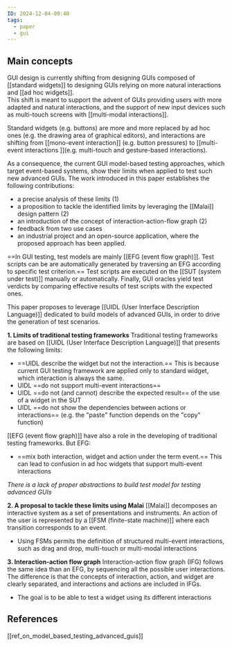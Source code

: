 ```yaml
---
ID: 2024-12-04-09:40
tags:
  - paper
  - gui
---
```

## Main concepts

GUI design is currently shifting from designing GUIs composed of [[standard widgets]] to designing GUIs relying on more natural interactions and [[ad hoc widgets]].  
This shift is meant to support the advent of GUIs providing users with more adapted and natural interactions, and the support of new input devices such as multi-touch screens with [[multi-modal interactions]].

Standard widgets (e.g. buttons) are more and more replaced by ad hoc ones (e.g. the drawing area of graphical editors), and interactions are shifting from [[mono-event interaction]] (e.g. button pressures) to [[multi-event interactions ]](e.g. multi-touch and gesture-based
interactions). 

As a consequence, the current GUI model-based testing approaches, which target event-based systems, show their limits when applied to test such new advanced GUIs. The work introduced in this paper establishes the following contributions:
- a precise analysis of these limits (1)
- a proposition to tackle the identified limits by leveraging the [[Malai]] design pattern (2)
- an introduction of the concept of interaction-action-flow graph (2)
- feedback from two use cases
- an industrial project and an open-source application, where the proposed approach has been applied.

==In GUI testing, test models are mainly [[EFG (event flow graph)]]. Test scripts can be are automatically generated by traversing an EFG according to specific test criterion.== Test scripts are executed on the [[SUT (system under test)]] manually or automatically. Finally, GUI oracles yield test verdicts by comparing effective results of test scripts with the expected ones.

This paper proposes to leverage [[UIDL (User Interface Description Language)]] dedicated to build
models of advanced GUIs, in order to drive the generation of test scenarios.

**1. Limits of traditional testing frameworks**
Traditional testing frameworks are based on [[UIDL (User Interface Description Language)]] that presents the following limits:
- ==UIDL describe the widget but not the interaction.== This is because current GUI testing framework are applied only to standard widget, which interaction is always the same.
- UIDL ==do not support multi-event interactions==
- UIDL ==do not (and cannot) describe the expected result== of the use of a widget in the SUT
- UIDL ==do not show the dependencies between actions or interactions== (e.g. the "paste" function depends on the "copy" function)

 [[EFG (event flow graph)]] have also a role in the developing of traditional testing frameworks. But EFG:
 - ==mix both interaction, widget and action under the term event.== This can lead to confusion in ad hoc widgets that support multi-event interactions

*There is a lack of proper abstractions to build test model for testing advanced GUIs*

**2. A proposal to tackle these limits using Malai**
[[Malai]] decomposes an interactive system as a set of presentations and instruments.
An action of the user is represented by a [[FSM (finite-state machine)]] where each transition corresponds to an event.
- Using FSMs permits the definition of structured multi-event interactions, such as drag and drop, multi-touch or multi-modal interactions 

**3. Interaction-action flow graph**
Interaction-action flow graph (IFG) follows the same idea than an EFG, by sequencing all the possible user interactions. The difference is that the concepts of interaction, action, and
widget are clearly separated, and interactions and actions are included in IFGs. 
- The goal is to be able to test a widget using its different interactions
## References
[[ref_on_model_based_testing_advanced_guis]]